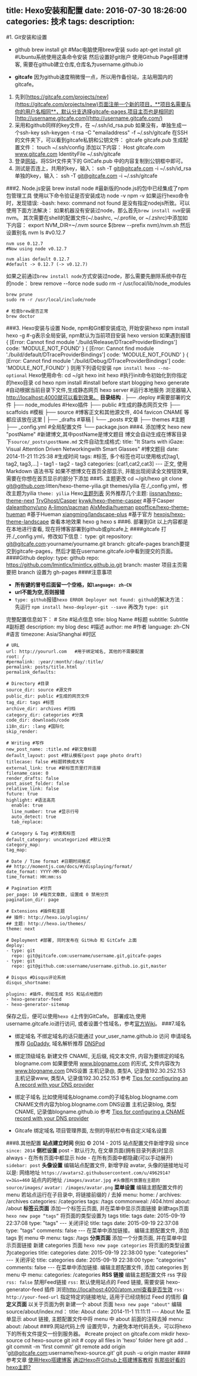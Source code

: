 title: Hexo安装和配置
date: 2016-07-30 18:26:00
categories: 技术
tags: 
description:
---
#1. Git安装和设置
- github
	brew install git          #Mac电脑使用brew安装 
	sudo apt-get install git  #Ubuntu系统使用这条命令安装
然后设置好git账户
使用Github Page搭建博客, 需要在github建立仓库,仓库名为username.github.io

- **gitcafe**
因为github速度稍微慢一点，所以用作备份站，主站用国内的gitcafe。
1) 先到[https://gitcafe.com/projects/new](https://gitcafe.com/projects/new)页面注册一个新的项目，**项目名需要与你的用户名相同**，默认分支选择gitcafe-pages,项目主页也是相同的[http://username.gitcafe.com](http://username.gitcafe.com/)
2) 采用和github同样的key文件，在 ~/.ssh/id_rsa.pub
如果没有，单独生成一个ssh-key
	ssh-keygen -t rsa -C "emailaddress" -f ~/.ssh/gitcafe
在SSH的文件夹下，可以看到gitcafe私钥和公钥文件：
	gitcafe
	gitcafe.pub
生成配置文件：
	touch ~/.ssh/config
添加以下内容：
	Host gitcafe.com www.gitcafe.com
	IdentityFile ~/.ssh/gitcafe
3) 登录[网站](https://gitcafe.com/account/public_keys)，将SSH文件夹下的 GitCafe.pub 中的内容复制到公钥框中即可。
4) 测试是否连上，共用的key，输入：
	ssh -T git@gitcafe.com -i ~/.ssh/id_rsa
单独的key，输入：
	ssh -T git@gitcafe.com -i ~/.ssh/gitcafe


###2. Node.js安装
	brew install node  #最新版的node.js的包中已经集成了npm包管理工具
使用以下命令验证是否安装成功
	node -v
	npm -v
如果运行hexo命令时，发现错误:
	-bash: hexo: command not found
是没有指定nodejs所致。可以使用下面方法解决：
如果机器没有安装过node，那么首先`brew install nvm`安装nvm。
其次需要在shell的配置文件(~/.bashrc, ~/.profile, or ~/.zshrc)中添加如下内容：
	export NVM_DIR=~/.nvm
	source $(brew --prefix nvm)/nvm.sh
然后设置别名
	nvm ls
	#v0.12.7
	
	nvm use 0.12.7
	#Now using node v0.12.7
	
	nvm alias default 0.12.7
	#default -> 0.12.7 (-> v0.12.7)
如果之前通过`brew install node`方式安装过node，那么需要先删除系统中存在的node：
	brew remove --force node
	sudo rm -r /usr/local/lib/node_modules
	
	brew prune
	sudo rm -r /usr/local/include/node
	
	# 检查brew是否正常
	brew doctor
###3. Hexo安装与设置
Node, npm和Git都安装成功, 开始安装hexo
	npm install hexo -g  #-g表示全局安装, npm默认为当前项目安装
	hexo version
如果遇到报错
	{ [Error: Cannot find module './build/Release/DTraceProviderBindings'] code: 'MODULE_NOT_FOUND' }
	{ [Error: Cannot find module './build/default/DTraceProviderBindings'] code: 'MODULE_NOT_FOUND' }
	{ [Error: Cannot find module './build/Debug/DTraceProviderBindings'] code: 'MODULE_NOT_FOUND' }
则用下列语句安装
`npm install hexo --no-optional`
Hexo使用命令:
	cd ~/git
	hexo init hexo  #执行init命令初始化到你指定的hexo目录
	cd hexo
	npm install    #install before start blogging
	hexo generate       #自动根据当前目录下文件,生成静态网页
	hexo server         #运行本地服务
浏览器输入[http://localhost:4000就可以看到效果。](http://localhost:4000%E5%B0%B1%E5%8F%AF%E4%BB%A5%E7%9C%8B%E5%88%B0%E6%95%88%E6%9E%9C%E3%80%82/)
**目录结构**
	.
	├── .deploy       #需要部署的文件
	├── node_modules  #Hexo插件
	├── public        #生成的静态网页文件
	├── scaffolds     #模板
	├── source        #博客正文和其他源文件, 404 favicon CNAME 等都应该放在这里
	|   ├── _drafts   #草稿
	|   └── _posts    #文章
	├── themes        #主题
	├── _config.yml   #全局配置文件
	└── package.json
###4. 添加博文
	hexo new "postName"  #新建博文,其中postName是博文题目
博文会自动生成在博客目录下`source/_posts\postName.md`
文件自动生成格式:
	title: "It Starts with iGaze: Visual Attention Driven Networkingwith Smart Glasses"  #博文题目
	date: 2014-11-21 11:25:38      #生成时间
	tags:                    #标签, 多个标签也可以使用格式[tag1, tag2, tag3,...]
	- tag1
	- tag2
	- tag3
	categories: [cat1,cat2,cat3]
	---
	正文, 使用 Markdown 语法书写
如果不想博文在首页全部显示, 并能出现阅读全文按钮效果, 需要在你想在首页显示的部分下添加
	<!--more-->
###5. 主题更改
	cd ~/git/hexo
	git clone git@github.com:litten/hexo-theme-yilia.git themes/yilia
在./_config.yml，修改主题为yilia
`theme: yilia`
Hexo[主题列表](https://github.com/hexojs/hexo/wiki/Themes)
另外推荐几个主题:
[iissnan/hexo-theme-next](https://github.com/iissnan/hexo-theme-next)
[TryGhost/Casper](https://github.com/TryGhost/Casper)
[kywk/hexo-theme-casper](https://github.com/kywk/hexo-theme-casper) #基于Casper
[daleanthony/uno](https://github.com/daleanthony/uno)
[A-limon/pacman](https://github.com/A-limon/pacman)
[AlxMedia/hueman](https://github.com/AlxMedia/hueman)
[ppoffice/hexo-theme-hueman](https://github.com/ppoffice/hexo-theme-hueman) #基于Hueman
[xiangming/landscape-plus](https://github.com/xiangming/landscape-plus) #基于官方
[hexojs/hexo-theme-landscape](https://github.com/hexojs/hexo-theme-landscape)
查看本地效果
	hexo g
	hexo s
###6. 部署到Git
以上内容都是在本地进行查看, 现在将博客部署到github或gitcafe上
####gitcafe
打开./_config.yml，修改如下信息：
	type: git
	repository: git@gitcafe.com:yourname/yourname.git
	branch: gitcafe-pages
branch要提交到gitcafe-pages，然后才能在username.gitcafe.io中看到提交的页面。
####Github
	deploy:
	  type: github
	  repo: https://github.com/lmintlcx/lmintlcx.github.io.git
	  branch: master
项目主页需要把 branch 设置为 gh-pages
####注意事项
- **所有键的冒号后面留一个空格，如`language:
 zh-CN`**
- **url不能为空,否则报错**
- `type: github`报错`hexo
 ERROR Deployer not found: github`的解决方法：
先运行 `npm install hexo-deployer-git --save`
再改为 `type: git`

完整配置信息如下：
	# Site #站点信息
	title: blog Name #标题
	subtitle: Subtitle #副标题
	description: my blog desc #描述
	author: me #作者
	language: zh-CN #语言
	timezone: Asia/Shanghai #时区
	
	# URL
	url: http://yoururl.com   #用于绑定域名, 其他的不需要配置
	root: /
	#permalink: :year/:month/:day/:title/
	permalink: posts/title.html
	permalink_defaults:
	
	# Directory #目录
	source_dir: source #源文件
	public_dir: public #生成的网页文件
	tag_dir: tags #标签
	archive_dir: archives #归档
	category_dir: categories #分类
	code_dir: downloads/code
	i18n_dir: :lang #国际化
	skip_render:
	
	# Writing #写作
	new_post_name: :title.md #新文章标题
	default_layout: post #默认模板(post page photo draft)
	titlecase: false #标题转换成大写
	external_link: true #新标签页里打开连接
	filename_case: 0
	render_drafts: false
	post_asset_folder: false
	relative_link: false
	future: true
	highlight: #语法高亮
	  enable: true
	  line_number: true #显示行号
	  auto_detect: true
	  tab_replace:
	
	# Category & Tag #分类和标签
	default_category: uncategorized #默认分类
	category_map:
	tag_map:
	
	# Date / Time format #日期时间格式
	## http://momentjs.com/docs/#/displaying/format/
	date_format: YYYY-MM-DD
	time_format: HH:mm:ss
	
	# Pagination #分页
	per_page: 10 #每页文章数, 设置成 0 禁用分页
	pagination_dir: page
	
	# Extensions #插件和主题
	## 插件: http://hexo.io/plugins/
	## 主题: http://hexo.io/themes/
	theme: next
	
	# Deployment #部署, 同时发布在 GitHub 和 GitCafe 上面
	deploy:
	- type: git
	  repo: git@gitcafe.com:username/username.git,gitcafe-pages
	- type: git
	  repo: git@github.com:username/username.github.io.git,master
	
	# Disqus #Disqus评论系统
	disqus_shortname: 
	
	plugins: #插件，例如生成 RSS 和站点地图的
	- hexo-generator-feed
	- hexo-generator-sitemap
保存之后，便可以使用`hexo d`上传到GitCafe。
部署成功,使用username.gitcafe.io进行访问, 或者设置个性域名，参考[官方Wiki](https://gitcafe.com/GitCafe/Help/wiki/Pages-%E7%9B%B8%E5%85%B3%E5%B8%AE%E5%8A%A9)。
###7.域名
- 绑定域名
不绑定域名的话只能通过 your_user_name.github.io 访问
申请域名推荐 [GoDaddy](https://www.godaddy.com/), 域名解析推荐 [DNSPod](https://www.dnspod.cn/Domain)

- 绑定顶级域名
新建文件 CNAME, 无后缀, 纯文本文件, 内容为要绑定的域名 blogname.com
如果要使用 www.blogname.com 的形式, 文件内容改为 www.blogname.com
DNS设置
主机记录@, 类型A, 记录值192.30.252.153
主机记录www, 类型A, 记录值192.30.252.153
参考 [Tips for configuring an A record with your DNS provider](https://help.github.com/articles/tips-for-configuring-an-a-record-with-your-dns-provider)

- 绑定子域名
比如使用域名blogname.com的子域名blog.blogname.com
CNAME文件内容为blog.blogname.com
DNS设置
主机记录blog, 类型CNAME, 记录值blogname.github.io
参考 [Tips for configuring a CNAME record with your DNS provider](https://help.github.com/articles/tips-for-configuring-a-cname-record-with-your-dns-provider)

- Gitcafe 绑定域名
项目管理界面, 左侧的导航栏中有自定义域名设置


###8.其他配置
**站点建立时间**
例如 © 2014 - 2015
站点配置文件新增字段 since
`since: 2014`
**侧栏设置**
post - 默认行为, 在文章页面(拥有目录列表)时显示
always - 在所有页面中都显示
hide - 在所有页面中都隐藏(可以手动展开)
`sidebar: post`
**头像设置**
编辑站点配置文件, 新增字段 avatar, 头像的链接地址可以是:
网络地址
`https://avatars2.githubusercontent.com/u/4962914?v=3&s=460`
站点内的地址
`/images/avatar.jpg #头像图片放置在主题的 source/images/`
`avatar: /images/avatar.png`
**菜单设置**
编辑主题配置文件的 menu
若站点运行在子目录中, 将链接前缀的 / 去掉
	menu:
	  home: /
	  archives: /archives
	  categories: /categories
	  tags: /tags
	  commonweal: /404.html
	  about: /about
**标签云页面**
添加一个标签云页面, 并在菜单中显示页面链接
新建tags页面
`hexo new page “tags”`
将页面的类型设置为 tags
	title: tags
	date: 2015-09-19 22:37:08
	type: "tags"
	---
关闭评论
	title: tags
	date: 2015-09-19 22:37:08
	type: "tags"
	comments: false
	---
在菜单中添加链接。 编辑主题配置文件, 添加 tags 到 menu 中
	menu:
	  tags: /tags
**分类页面**
添加一个分类页面, 并在菜单中显示页面链接
新建 categories 页面
`hexo new page categories`
将页面的类型设置为categories
	title: categories
	date: 2015-09-19 22:38:00
	type: "categories"
	---
关闭评论
	title: categories
	date: 2015-09-19 22:38:00
	type: "categories"
	comments: false
	---
在菜单中添加链接. 编辑主题配置文件, 添加 categories 到 menu 中
	menu:
	  categories: /categories
**RSS 链接**
编辑主题配置文件 rss 字段
`rss: false`
禁用Feed链接
`rss:`
默认使用站点的 Feed 链接, 需要安装 hexo-generator-feed 插件
浏览[http://localhost:4000/atom.xml查看是否生效](http://localhost:4000/atom.xml%E6%9F%A5%E7%9C%8B%E6%98%AF%E5%90%A6%E7%94%9F%E6%95%88)
`rss: http://your-feed-url`
指定特定的链接地址, 适用于已经烧制过 Feed 的情形
**自定义页面**
以关于页面为例
新建一个 about 页面
`hexo new page "about"`
编辑 source/about/index.md：
	title: About
	date: 2014-11-1 11:11:11
	---
	About Me
菜单显示 about 链接, 主题配置文件中将 menu 中 about 前面的注释去掉
	menu:
	  about: /about
###9.网站代码上传
设置完毕，为避免本地代码丢失，可以将hexo下的所有文件提交一份到服务器。
	#create project on gitcafe.com
	mkdir hexo-source
	cd hexo-source
	git init
	# copy all files in 'hexo' folder here
	git add ..
	git commit -m 'first commit'
	git remote add origin 'git@gitcafe.com:username/hexo-source.git'
	git push -u origin master
####参考文章
[使用Hexo搭建博客](http://blog.lmintlcx.com/post/blog-with-hexo.html)
[通过Hexo在Github上搭建博客教程](http://www.jianshu.com/p/858ecf233db9)
[有那些好看的hexo主题?](http://www.zhihu.com/question/24422335/answer/46357100)
